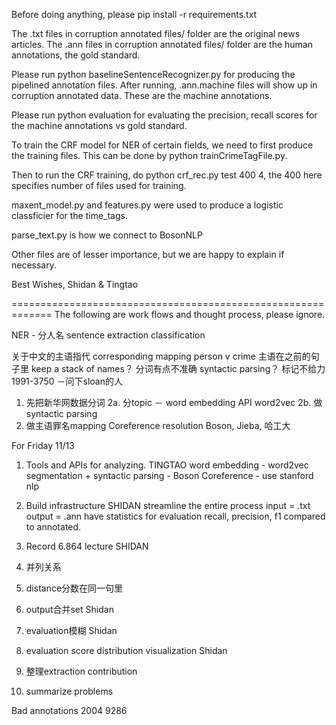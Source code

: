 Before doing anything, please pip install -r requirements.txt

The .txt files in corruption annotated files/ folder are the original news articles. The .ann files in corruption annotated files/ folder are the human annotations, the gold standard.


Please run python baselineSentenceRecognizer.py for producing the pipelined annotation files. After running, .ann.machine files will show up in corruption annotated data. These are the machine annotations. 

Please run python evaluation for evaluating the precision, recall scores for the machine annotations vs gold standard.

To train the CRF model for NER of certain fields, we need to first produce the training files. This can be done by python trainCrimeTagFile.py.

Then to run the CRF training, do python crf_rec.py test 400 4, the 400 here specifies number of files used for training.

maxent_model.py and features.py were used to produce a logistic classficier for the time_tags.

parse_text.py is how we connect to BosonNLP

Other files are of lesser importance, but we are happy to explain if necessary.

Best Wishes, 
Shidan & Tingtao

=============================================================
The following are work flows and thought process, please ignore.

NER - 分人名
sentence extraction
classification


关于中文的主语指代
corresponding mapping person v crime
主语在之前的句子里 keep a stack of names？
分词有点不准确 syntactic parsing？
标记不给力 1991-3750 －问下sloan的人

1. 先把新华网数据分词
2a. 分topic － word embedding API
word2vec
2b. 做syntactic parsing
3. 做主语罪名mapping
Coreference resolution
Boson, Jieba, 哈工大


For Friday 11/13
1. Tools and APIs for analyzing. TINGTAO
word embedding - word2vec
segmentation + syntactic parsing - Boson
Coreference - use stanford nlp
2. Build infrastructure SHIDAN
streamline the entire process
input = .txt
output = .ann
have statistics for evaluation
recall, precision, f1 compared to annotated.


3. Record 6.864 lecture SHIDAN



1. 并列关系
2. distance分数在同一句里
3. output合并set	Shidan
4. evaluation模糊	Shidan
5. evaluation score distribution visualization	Shidan
6. 整理extraction contribution
7. summarize problems


Bad annotations
2004 9286